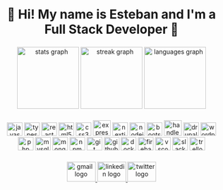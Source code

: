 <h1 align="center">👋 Hi! My name is Esteban and I'm a Full Stack Developer 🚀</h1>

###

<div align="center">
  <img src="https://github-readme-stats.vercel.app/api?username=eOrrego&hide_title=false&hide_rank=false&show_icons=true&include_all_commits=true&count_private=true&disable_animations=false&theme=chartreuse-dark&locale=en&hide_border=true" height="140" alt="stats graph"  />
  <img src="https://streak-stats.demolab.com?user=eOrrego&locale=en&mode=weekly&theme=chartreuse-dark&hide_border=true&border_radius=0" height="140" alt="streak graph"  />
  <img src="https://github-readme-stats.vercel.app/api/top-langs?username=eOrrego&locale=en&hide_title=true&layout=compact&card_width=320&langs_count=6&theme=chartreuse-dark&hide_border=true" height="140" alt="languages graph"  />
</div>

###

<div align="center">
  <img src="https://cdn.jsdelivr.net/gh/devicons/devicon/icons/javascript/javascript-original.svg" height="30" width="35" alt="javascript logo"  />
  <img src="https://cdn.jsdelivr.net/gh/devicons/devicon/icons/typescript/typescript-plain.svg" height="30" width="35" alt="typescript logo"  />
  <img src="https://cdn.jsdelivr.net/gh/devicons/devicon/icons/react/react-original.svg" height="30" width="35" alt="react logo"  />
  <img src="https://cdn.jsdelivr.net/gh/devicons/devicon/icons/html5/html5-plain.svg" height="30" width="35" alt="html5 logo"  />
  <img src="https://cdn.jsdelivr.net/gh/devicons/devicon/icons/css3/css3-plain.svg" height="30" width="35" alt="css3 logo"  />
  <img src="https://cdn.jsdelivr.net/gh/devicons/devicon/icons/express/express-original.svg" height="35" width="40" alt="express logo"  />
  <img src="https://cdn.jsdelivr.net/gh/devicons/devicon/icons/nextjs/nextjs-line.svg" height="30" width="35" alt="nextjs logo"  />
  <img src="https://cdn.jsdelivr.net/gh/devicons/devicon/icons/nodejs/nodejs-original.svg" height="30" width="35" alt="nodejs logo"  />
  <img src="https://cdn.jsdelivr.net/gh/devicons/devicon/icons/bootstrap/bootstrap-plain.svg" height="30" width="35" alt="bootstrap logo"  />
  <img src="https://cdn.jsdelivr.net/gh/devicons/devicon/icons/handlebars/handlebars-original.svg" height="35" width="40" alt="handlebars logo"  />
  <img src="https://cdn.jsdelivr.net/gh/devicons/devicon/icons/drupal/drupal-original.svg" height="30" width="35" alt="drupal logo"  />
  <img src="https://cdn.jsdelivr.net/gh/devicons/devicon/icons/wordpress/wordpress-plain.svg" height="30" width="35" alt="wordpress logo"  />
  <img src="https://cdn.jsdelivr.net/gh/devicons/devicon/icons/php/php-plain.svg" height="30" width="35" alt="php logo"  />
  <img src="https://cdn.jsdelivr.net/gh/devicons/devicon/icons/mysql/mysql-original.svg" height="30" width="35" alt="mysql logo"  />
  <img src="https://cdn.jsdelivr.net/gh/devicons/devicon/icons/mongodb/mongodb-plain.svg" height="30" width="35" alt="mongodb logo"  />
  <img src="https://cdn.jsdelivr.net/gh/devicons/devicon/icons/npm/npm-original-wordmark.svg" height="30" width="35" alt="npm logo"  />
  <img src="https://cdn.jsdelivr.net/gh/devicons/devicon/icons/git/git-original.svg" height="30" width="35" alt="git logo"  />
  <img src="https://cdn.jsdelivr.net/gh/devicons/devicon/icons/github/github-original.svg" height="30" width="35" alt="github logo"  />
  <img src="https://cdn.jsdelivr.net/gh/devicons/devicon/icons/docker/docker-plain.svg" height="30" width="35" alt="docker logo"  />
  <img src="https://cdn.jsdelivr.net/gh/devicons/devicon/icons/firebase/firebase-plain.svg" height="30" width="35" alt="firebase logo"  />
  <img src="https://cdn.jsdelivr.net/gh/devicons/devicon/icons/vscode/vscode-original.svg" height="30" width="35" alt="vscode logo"  />
  <img src="https://cdn.jsdelivr.net/gh/devicons/devicon/icons/slack/slack-original.svg" height="30" width="35" alt="slack logo"  />
  <img src="https://cdn.jsdelivr.net/gh/devicons/devicon/icons/trello/trello-plain.svg" height="30" width="35" alt="trello logo"  />
</div>

###

<div align="center">
  <a href="https://mail.google.com/mail/u/orregoe@gmail.com" target="_blank">
    <img src="https://raw.githubusercontent.com/maurodesouza/profile-readme-generator/master/src/assets/icons/social/gmail/default.svg" width="65" height="45" alt="gmail logo"  />
  </a>
  <a href="https://www.linkedin.com/in/orregoe/" target="_blank">
    <img src="https://raw.githubusercontent.com/maurodesouza/profile-readme-generator/master/src/assets/icons/social/linkedin/default.svg" width="65" height="45" alt="linkedin logo"  />
  </a>
  <a href="https://twitter.com/EstebanOrrego" target="_blank">
    <img src="https://raw.githubusercontent.com/maurodesouza/profile-readme-generator/master/src/assets/icons/social/twitter/default.svg" width="65" height="45" alt="twitter logo"  />
  </a>
</div>
